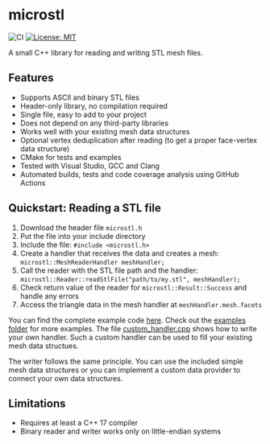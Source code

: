 # microstl

![CI](https://github.com/cry-inc/microstl/workflows/CMake/badge.svg?branch=master)
[![License: MIT](https://img.shields.io/badge/License-MIT-blue.svg)](https://opensource.org/licenses/MIT)

A small C++ library for reading and writing STL mesh files.

## Features

* Supports ASCII and binary STL files
* Header-only library, no compilation required
* Single file, easy to add to your project
* Does not depend on any third-party libraries
* Works well with your existing mesh data structures
* Optional vertex deduplication after reading (to get a proper face-vertex data structure)
* CMake for tests and examples
* Tested with Visual Studio, GCC and Clang
* Automated builds, tests and code coverage analysis using GitHub Actions

## Quickstart: Reading a STL file

1. Download the header file `microstl.h`
2. Put the file into your include directory
3. Include the file: `#include <microstl.h>`
4. Create a handler that receives the data and creates a mesh: `microstl::MeshReaderHandler meshHandler;`
5. Call the reader with the STL file path and the handler: `microstl::Reader::readStlFile("path/to/my.stl", meshHandler);`
6. Check return value of the reader for `microstl::Result::Success` and handle any errors 
7. Access the triangle data in the mesh handler at `meshHandler.mesh.facets`

You can find the complete example code [here](examples/minimal_example.cpp).
Check out the [examples folder](examples/) for more examples.
The file [custom_handler.cpp](examples/custom_handler.cpp) shows how to write your own handler.
Such a custom handler can be used to fill your existing mesh data structues.

The writer follows the same principle. You can use the included simple mesh data structures or
you can implement a custom data provider to connect your own data structures.

## Limitations

* Requires at least a C++ 17 compiler
* Binary reader and writer works only on little-endian systems
